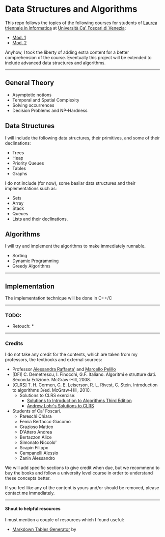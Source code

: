 # Data Structures and Algorithms

This repo follows the topics of the following courses for students of [Laurea triennale in Informatica](https://www.unive.it/pag/3/) 
at [Università Ca' Foscari di Venezia](https://www.unive.it/):
* [Mod. 1](https://www.unive.it/data/insegnamento/339889) 
* [Mod. 2](https://www.unive.it/data/insegnamento/339890)

Anyhow, I took the liberty of adding extra content for a better comprehension of the course.
Eventually this project will be extended to include advanced data structures and algorithms.

---

## General Theory
* Asymptotic notions
* Temporal and Spatial Complexity
* Solving occurrences
* Decision Problems and NP-Hardness

## Data Structures
I will include the following data structures, their primitives, and some of their declinations:
* Trees
* Heap
* Priority Queues
* Tables
* Graphs

I do not include (for now), some basilar data structures and their implementations such as:
* Sets
* Array
* Stack
* Queues
* Lists and their declinations.

## Algorithms
I will try and implement the algorithms to make immediately runnable.
* Sorting
* Dynamic Programming
* Greedy Algorithms

---

## Implementation

The implementation technique will be done in C++/C

---

### TODO:
* Retouch:
  * 

---

### Credits
I do not take any credit for the contents, which are taken from my professors, the textbooks and external sources:
* Professor [Alessandra Raffaeta'](https://www.unive.it/data/persone/5591966) and [Marcello Pelillo](https://www.unive.it/data/persone/5592849)
* [DFI] C. Demetrescu, I. Finocchi, G.F. Italiano. Algoritmi e strutture dati. Seconda Edizione. McGraw-Hill, 2008.
* [CLRS] T. H. Cormen, C. E. Leiserson, R. L. Rivest, C. Stein. Introduction to algorithms 3/ed. McGraw-Hill, 2010.
  * Solutions to CLRS exercise:
    * [Solutions to Introduction to Algorithms Third Edition](https://walkccc.me/CLRS/)
    * [Andrew Lohr's Solutions to CLRS](https://sites.math.rutgers.edu/~ajl213/CLRS/CLRS.html)
* Students of Ca' Foscari.
  * Pareschi Chiara
  * Femia Bertacco Giacomo
  * Grazioso Matteo
  * D'Attero Andrea
  * Bertazzon Alice
  * Simonato Niccolo'
  * Scapin Filippo
  * Campanelli Alessio
  * Zanin Alessandro

We will add specific sections to give credit when due, but we recommend to buy the books and follow a university level course
in order to understand these concepts better.

If you feel like any of the content is yours and/or should be removed, please contact me immediately.

---

#### Shout to helpful resources
I must mention a couple of resources which I found useful:
* [Markdown Tables Generator](https://www.tablesgenerator.com/) by 
